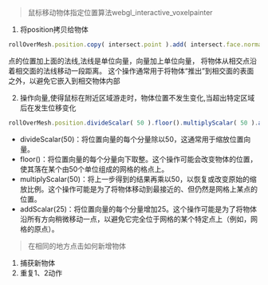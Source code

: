 > 鼠标移动物体指定位置算法webgl_interactive_voxelpainter

1. 将position拷贝给物体
```js
rollOverMesh.position.copy( intersect.point ).add( intersect.face.normal );
```
点的位置加上面的法线,法线是单位向量，向量加上单位向量， 将物体从相交点沿着相交面的法线移动一段距离。
这个操作通常用于将物体“推出”到相交面的表面之外，以避免它嵌入到相交物体内部

2. 操作向量,使得鼠标在附近区域游走时，物体位置不发生变化,当超出特定区域后在发生位移变化
```js
rollOverMesh.position.divideScalar( 50 ).floor().multiplyScalar( 50 ).addScalar( 25 );
```
- divideScalar(50)：将位置向量的每个分量除以50，这通常用于缩放位置向量。   
- floor()：将位置向量的每个分量向下取整。这个操作可能会改变物体的位置，使其落在某个由50个单位组成的网格的格点上。 
- multiplyScalar(50)：将上一步得到的结果再乘以50，以恢复或改变原始的缩放比例。这个操作可能是为了将物体移动到最接近的、但仍然是网格上某点的位置。 
- addScalar(25)：将位置向量的每个分量增加25。这个操作可能是为了将物体沿所有方向稍微移动一点，以避免它完全位于网格的某个特定点上（例如，网格的原点）。  


> 在相同的地方点击如何新增物体

1. 捕获新物体
2. 重复1、2动作